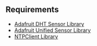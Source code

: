 ## Requirements

- [Adafruit DHT Sensor Library](https://github.com/adafruit/DHT-sensor-library)
- [Adafruit Unified Sensor Library](https://github.com/adafruit/Adafruit_Sensor)
- [NTPClient Library](https://github.com/arduino-libraries/NTPClient)
